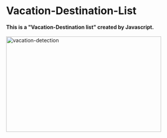 # Vacation-Destination-List
<b>This is a "Vacation-Destination list" created by Javascript. </b>
<br><br>
<img src="https://github.com/shzehra93/Vacation-Destination-Website/assets/126316477/c04394cd-deff-4cce-92f5-6da57043ff09" alt="vacation-detection" height="260px" width="420px">
